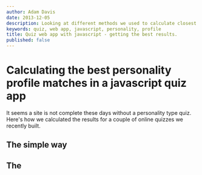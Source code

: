 ```yaml
---
author: Adam Davis
date: 2013-12-05
description: Looking at different methods we used to calculate closest personality matches from user input
keywords: quiz, web app, javascript, personality, profile
title: Quiz web app with javascript - getting the best results. 
published: false
---
```



Calculating the best personality profile matches in a javascript quiz app
====================================

It seems a site is not complete these days without a personality type quiz. Here's how we calculated the results for a couple of online quizzes we recently built. 



## The simple way


## The 